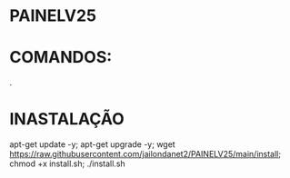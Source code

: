 # PAINELV25
# COMANDOS:
.
# INASTALAÇÃO
apt-get update -y; 
apt-get upgrade -y; 
wget https://raw.githubusercontent.com/jailondanet2/PAINELV25/main/install; 
chmod +x install.sh; ./install.sh

